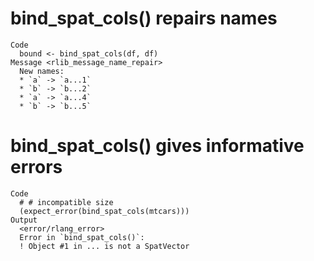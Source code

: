 # bind_spat_cols() repairs names

    Code
      bound <- bind_spat_cols(df, df)
    Message <rlib_message_name_repair>
      New names:
      * `a` -> `a...1`
      * `b` -> `b...2`
      * `a` -> `a...4`
      * `b` -> `b...5`

# bind_spat_cols() gives informative errors

    Code
      # # incompatible size
      (expect_error(bind_spat_cols(mtcars)))
    Output
      <error/rlang_error>
      Error in `bind_spat_cols()`:
      ! Object #1 in ... is not a SpatVector

